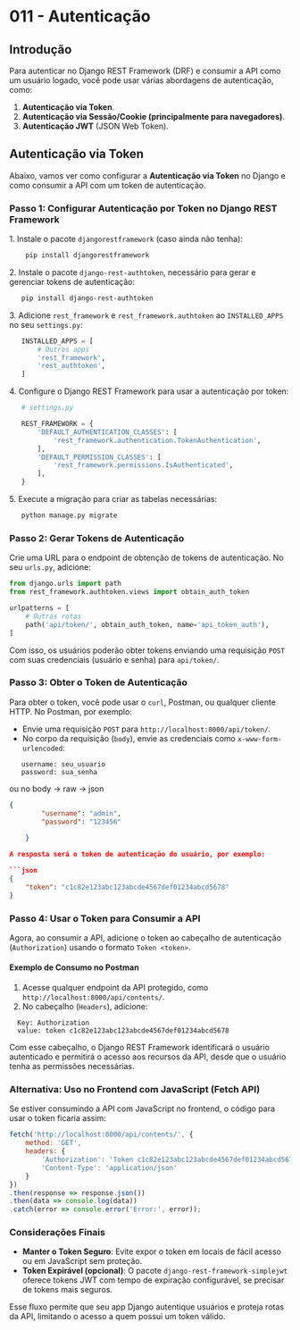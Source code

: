 # 011 - **Autenticação**

## Introdução

Para autenticar no Django REST Framework (DRF) e consumir a API como um usuário logado, você pode usar várias abordagens de autenticação, como:

1. **Autenticação via Token**.
2. **Autenticação via Sessão/Cookie (principalmente para navegadores)**.
3. **Autenticação JWT** (JSON Web Token).

## Autenticação via Token

Abaixo, vamos ver como configurar a **Autenticação via Token** no Django e como consumir a API com um token de autenticação.

### Passo 1: Configurar Autenticação por Token no Django REST Framework

1\. Instale o pacote `djangorestframework` (caso ainda não tenha):

```bash
    pip install djangorestframework
```

2\. Instale o pacote `django-rest-authtoken`, necessário para gerar e gerenciar tokens de autenticação:

```bash
   pip install django-rest-authtoken
```

3\. Adicione `rest_framework` e `rest_framework.authtoken` ao `INSTALLED_APPS` no seu `settings.py`:

```python
   INSTALLED_APPS = [
       # Outros apps
       'rest_framework',
       'rest_authtoken',
   ]
```

4\. Configure o Django REST Framework para usar a autenticação por token:

```python
   # settings.py

   REST_FRAMEWORK = {
       'DEFAULT_AUTHENTICATION_CLASSES': [
           'rest_framework.authentication.TokenAuthentication',
       ],
       'DEFAULT_PERMISSION_CLASSES': [
           'rest_framework.permissions.IsAuthenticated',
       ],
   }
```

5\. Execute a migração para criar as tabelas necessárias:

```bash
   python manage.py migrate
```

### Passo 2: Gerar Tokens de Autenticação

Crie uma URL para o endpoint de obtenção de tokens de autenticação. No seu `urls.py`, adicione:

```python
from django.urls import path
from rest_framework.authtoken.views import obtain_auth_token

urlpatterns = [
    # Outras rotas
    path('api/token/', obtain_auth_token, name='api_token_auth'),
]
```

Com isso, os usuários poderão obter tokens enviando uma requisição `POST` com suas credenciais (usuário e senha) para `api/token/`.

### Passo 3: Obter o Token de Autenticação

Para obter o token, você pode usar o `curl`, Postman, ou qualquer cliente HTTP. No Postman, por exemplo:

- Envie uma requisição `POST` para `http://localhost:8000/api/token/`.
- No corpo da requisição (`body`), envie as credenciais como `x-www-form-urlencoded`:

```plaintext
   username: seu_usuario
   password: sua_senha
```

ou no body -> raw -> json

```json
{
        "username": "admin",
        "password": "123456"
        
    }

A resposta será o token de autenticação do usuário, por exemplo:

```json
{
    "token": "c1c82e123abc123abcde4567def01234abcd5678"
}
```

### Passo 4: Usar o Token para Consumir a API

Agora, ao consumir a API, adicione o token ao cabeçalho de autenticação (`Authorization`) usando o formato `Token <token>`.

#### Exemplo de Consumo no Postman

1. Acesse qualquer endpoint da API protegido, como `http://localhost:8000/api/contents/`.
2. No cabeçalho (`Headers`), adicione:

```plaintext
  Key: Authorization 
  value: token c1c82e123abc123abcde4567def01234abcd5678
```

Com esse cabeçalho, o Django REST Framework identificará o usuário autenticado e permitirá o acesso aos recursos da API, desde que o usuário tenha as permissões necessárias.

### Alternativa: Uso no Frontend com JavaScript (Fetch API)

Se estiver consumindo a API com JavaScript no frontend, o código para usar o token ficaria assim:

```javascript
fetch('http://localhost:8000/api/contents/', {
    method: 'GET',
    headers: {
        'Authorization': 'Token c1c82e123abc123abcde4567def01234abcd5678',
        'Content-Type': 'application/json'
    }
})
.then(response => response.json())
.then(data => console.log(data))
.catch(error => console.error('Error:', error));
```

### Considerações Finais

- **Manter o Token Seguro**: Evite expor o token em locais de fácil acesso ou em JavaScript sem proteção.
- **Token Expirável (opcional)**: O pacote `django-rest-framework-simplejwt` oferece tokens JWT com tempo de expiração configurável, se precisar de tokens mais seguros.

Esse fluxo permite que seu app Django autentique usuários e proteja rotas da API, limitando o acesso a quem possui um token válido.
